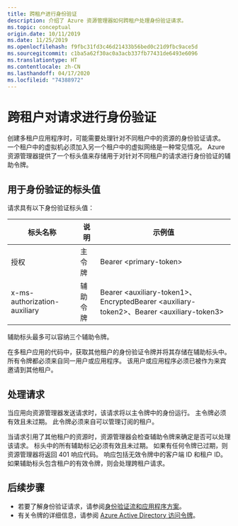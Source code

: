 ```yaml
---
title: 跨租户进行身份验证
description: 介绍了 Azure 资源管理器如何跨租户处理身份验证请求。
ms.topic: conceptual
origin.date: 10/11/2019
ms.date: 11/25/2019
ms.openlocfilehash: f9fbc31fd3c46d21433b56bed0c21d9fbc9ace5d
ms.sourcegitcommit: c1ba5a62f30ac0a3acb337fb77431de6493e6096
ms.translationtype: HT
ms.contentlocale: zh-CN
ms.lasthandoff: 04/17/2020
ms.locfileid: "74388972"
---
```

# <a name="authenticate-requests-across-tenants"></a>跨租户对请求进行身份验证

创建多租户应用程序时，可能需要处理针对不同租户中的资源的身份验证请求。 一个租户中的虚拟机必须加入另一个租户中的虚拟网络是一种常见情况。 Azure 资源管理器提供了一个标头值来存储用于对针对不同租户的请求进行身份验证的辅助令牌。

## <a name="header-values-for-authentication"></a>用于身份验证的标头值

请求具有以下身份验证标头值：

| 标头名称 | 说明 | 示例值 |
| ----------- | ----------- | ------------ |
| 授权 | 主令牌 | Bearer &lt;primary-token&gt; |
| x-ms-authorization-auxiliary | 辅助令牌 | Bearer &lt;auxiliary-token1&gt;、EncryptedBearer &lt;auxiliary-token2&gt;、Bearer &lt;auxiliary-token3&gt; |

辅助标头最多可以容纳三个辅助令牌。 

在多租户应用的代码中，获取其他租户的身份验证令牌并将其存储在辅助标头中。 所有令牌都必须来自同一用户或应用程序。 该用户或应用程序必须已被作为来宾邀请到其他租户。

## <a name="processing-the-request"></a>处理请求

当应用向资源管理器发送请求时，该请求将以主令牌中的身份运行。 主令牌必须有效且未过期。 此令牌必须来自可以管理订阅的租户。

当请求引用了其他租户的资源时，资源管理器会检查辅助令牌来确定是否可以处理该请求。 标头中的所有辅助标记必须有效且未过期。 如果有任何令牌已过期，则资源管理器将返回 401 响应代码。 响应包括无效令牌中的客户端 ID 和租户 ID。 如果辅助标头包含租户的有效令牌，则会处理跨租户请求。

## <a name="next-steps"></a>后续步骤

* 若要了解身份验证请求，请参阅[身份验证流和应用程序方案](../active-directory/develop/authentication-flows-app-scenarios.md)。
* 有关令牌的详细信息，请参阅 [Azure Active Directory 访问令牌](../active-directory/develop/access-tokens.md)。

<!-- Update_Description: update meta properties, wording update, update link -->